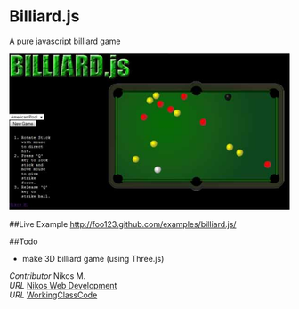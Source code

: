 Billiard.js
===========

A pure javascript billiard game


![Billiard.js](/images/billiard.jpg)

##Live Example
http://foo123.github.com/examples/billiard.js/

##Todo
* make 3D billiard game (using Three.js)

*Contributor* Nikos M.  
*URL* [Nikos Web Development](http://nikos-web-development.netai.net/ "Nikos Web Development")  
*URL* [WorkingClassCode](http://workingclasscode.uphero.com/ "Working Class Code")  
